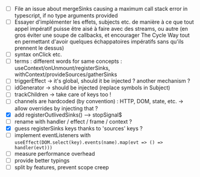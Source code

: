 - [ ] File an issue about mergeSinks causing a maximum call stack error in typescript, if no type arguments provided
- [ ] Essayer d'implémenter les effets, subjects etc. de manière à ce que tout appel impératif puisse être aisé à faire avec des streams, ou autre (en gros éviter une soupe de callbacks, et encourager The Cycle Way tout en permettant d'avoir quelques échappatoires impératifs sans qu'ils prennent le dessus)
- [ ] syntax onClick etc.
- [ ] terms : different words for same concepts : useContext/onUnmount/registerSinks, withContext/provideSources/gatherSinks
- [ ] triggerEffect -> it's global, should it be injected ? another mechanism ?
- [ ] idGenerator -> should be injected (replace symbols in Subject)
- [ ] trackChildren -> take care of keys too !
- [ ] channels are hardcoded (by convention) : HTTP, DOM, state, etc. -> allow overrides by injecting that ?
- [x] add registerOutlivedSinks() --> stopSignal\$
- [ ] rename with handler / effect / frame / context ?
- [x] guess registerSinks keys thanks to 'sources' keys ?
- [ ] implement eventListeners with `useEffect(DOM.select(key).events(name).map(evt => () => handler(evt)))`
- [ ] measure performance overhead
- [ ] provide better typings
- [ ] split by features, prevent scope creep
